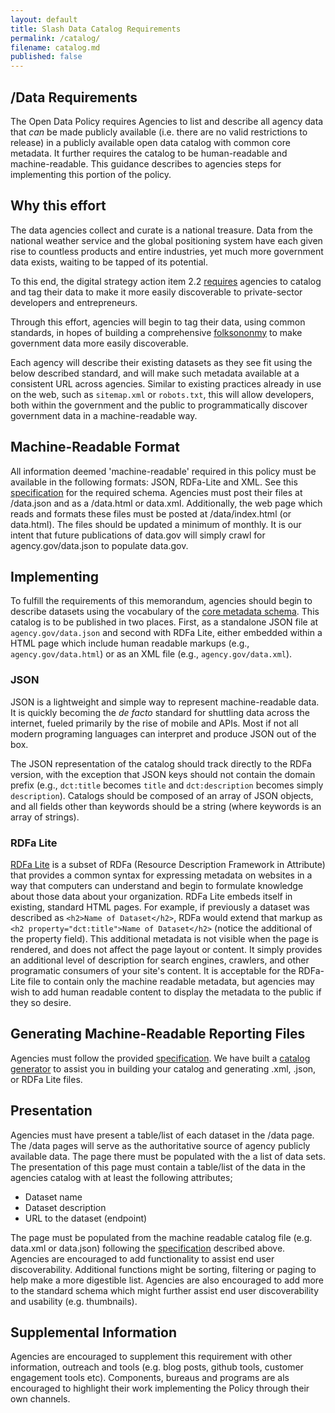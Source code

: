 ```yaml
---
layout: default
title: Slash Data Catalog Requirements
permalink: /catalog/
filename: catalog.md
published: false
---
```


/Data Requirements
------------------

The Open Data Policy requires Agencies to list and describe all agency data that *can* be made publicly available (i.e. there are no valid restrictions to release) in a publicly available open data catalog with common core metadata.  It further requires the catalog to be human-readable and machine-readable.  This guidance describes to agencies steps for implementing this portion of the policy. 

Why this effort
---------------

The data agencies collect and curate is a national treasure. Data from the national weather service and the global positioning system have each given rise to countless products and entire industries, yet much more government data exists, waiting to be tapped of its potential. 

To this end, the digital strategy action item 2.2 [requires](http://www.whitehouse.gov/sites/default/files/omb/egov/digital-government/digital-government.html#existing-data) agencies to catalog and tag their data to make it more easily discoverable to private-sector developers and entrepreneurs.

Through this effort, agencies will begin to tag their data, using common standards, in hopes of building a comprehensive [folksononmy](http://en.wikipedia.org/wiki/Folksonomy) to make government data more easily discoverable. 

Each agency will describe their existing datasets as they see fit using the below described standard, and will make such metadata available at a consistent URL across agencies. Similar to existing practices already in use on the web, such as `sitemap.xml` or `robots.txt`, this will allow developers, both within the government and the public to programmatically discover government data in a machine-readable way.

Machine-Readable Format
-----------------------

All information deemed 'machine-readable' required in this policy must be available in the following formats: JSON, RDFa-Lite and XML.  See this [specification](http://project-open-data.github.com/schema/) for the required schema.  Agencies must post their files at /data.json and as a /data.html or data.xml.  Additionally, the web page which reads and formats these files must be posted at /data/index.html (or data.html).  The files should be updated a minimum of monthly.  It is our intent that future publications of data.gov will simply crawl for agency.gov/data.json to populate data.gov.

Implementing
------------

To fulfill the requirements of this memorandum, agencies should begin to describe datasets using the vocabulary of the [core metadata schema](http://project-open-data.github.com/schema/). This catalog is to be published in two places. First, as a standalone JSON file at `agency.gov/data.json` and second with RDFa Lite, either embedded within a HTML page which include human readable markups (e.g., `agency.gov/data.html`) or as an XML file (e.g., `agency.gov/data.xml`). 

### JSON

JSON is a lightweight and simple way to represent machine-readable data. It is quickly becoming the *de facto* standard for shuttling data across the internet, fueled primarily by the rise of mobile and APIs. Most if not all modern programing languages can interpret and produce JSON out of the box. 

The JSON representation of the catalog should track directly to the RDFa version, with the exception that JSON keys should not contain the domain prefix (e.g., `dct:title` becomes `title` and `dct:description` becomes simply `description`). Catalogs should be composed of an array of JSON objects, and all fields other than keywords should be a string (where keywords is an array of strings).

### RDFa Lite

[RDFa Lite](http://www.w3.org/TR/rdfa-lite/) is a subset of RDFa (Resource Description Framework in Attribute) that provides a common syntax for expressing metadata on websites in a way that computers can understand and begin to formulate knowledge about those data about your organization. RDFa Lite embeds itself in existing, standard HTML pages. For example, if previously a dataset was described as `<h2>Name of Dataset</h2>`, RDFa would extend that markup as  `<h2 property="dct:title">Name of Dataset</h2>` (notice the additional of the property field). This additional metadata is not visible when the page is rendered, and does not affect the page layout or content. It simply provides an additional level of description for search engines, crawlers, and other programatic consumers of your site's content.  It is acceptable for the RDFa-Lite file to contain only the machine readable metadata, but agencies may wish to add human readable content to display the metadata to the public if they so desire.


Generating Machine-Readable Reporting Files
-------------------------------------------

Agencies must follow the provided [specification](http://project-open-data.github.com/schema/).  We have built a [catalog generator](https://github.com/project-open-data/catalog-generator) to assist you in building your catalog and generating .xml, .json, or RDFa Lite files.  

Presentation
------------

Agencies must have present a table/list of each dataset in the /data page.  The /data pages will serve as the authoritative source of agency publicly available data. The page there must be populated with the a list of data sets.  The presentation of this page must contain a table/list of the data in the agencies catalog with at least the following attributes;

* Dataset name
* Dataset description
* URL to the dataset (endpoint)

The page must be populated from the machine readable catalog file (e.g. data.xml or data.json) following the [specification](http://project-open-data.github.com/data-catalog/) described above.  Agencies are encouraged to add functionality to assist end user discoverability.  Additional functions might be sorting, filtering or paging to help make a more digestible list.  Agencies are also encouraged to add more to the standard schema which might further assist end user discoverability and usability (e.g. thumbnails).

Supplemental Information
------------------------

Agencies are encouraged to supplement this requirement  with other information, outreach and tools (e.g. blog posts, github tools, customer engagement tools etc).  Components, bureaus and programs are als encouraged to highlight their work implementing the Policy through their own channels.
